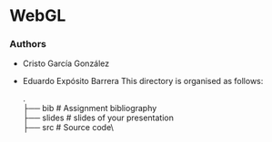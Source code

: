 WebGL
===
### Authors
 - Cristo García González
 - Eduardo Expósito Barrera
This directory is organised as follows:

      .\
      ├── bib          # Assignment bibliography\
      ├── slides       # slides of your presentation\
      ├── src          # Source code\
